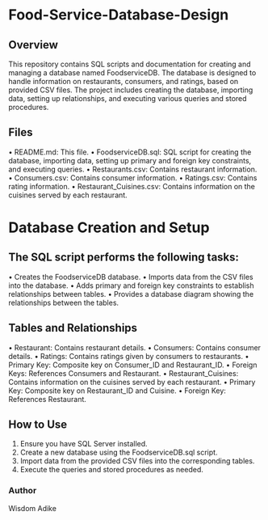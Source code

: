 # Food-Service-Database-Design
## **Overview**
This repository contains SQL scripts and documentation for creating and managing a database named FoodserviceDB. The database is designed to handle information on restaurants, consumers, and ratings, based on provided CSV files. The project includes creating the database, importing data, setting up relationships, and executing various queries and stored procedures.

## **Files**
• README.md: This file.
• FoodserviceDB.sql: SQL script for creating the database, importing data, setting up primary and foreign key constraints, and executing queries.
• Restaurants.csv: Contains restaurant information.
• Consumers.csv: Contains consumer information.
• Ratings.csv: Contains rating information.
• Restaurant_Cuisines.csv: Contains information on the cuisines served by each restaurant.

# Database Creation and Setup

## **The SQL script performs the following tasks:**
• Creates the FoodserviceDB database.
• Imports data from the CSV files into the database.
• Adds primary and foreign key constraints to establish relationships between tables.
• Provides a database diagram showing the relationships between the tables.

## **Tables and Relationships**
• Restaurant: Contains restaurant details.
• Consumers: Contains consumer details.
• Ratings: Contains ratings given by consumers to restaurants.
• Primary Key: Composite key on Consumer_ID and Restaurant_ID.
• Foreign Keys: References Consumers and Restaurant.
• Restaurant_Cuisines: Contains information on the cuisines served by each restaurant.
• Primary Key: Composite key on Restaurant_ID and Cuisine.
• Foreign Key: References Restaurant.

## **How to Use**
1. Ensure you have SQL Server installed.
2. Create a new database using the FoodserviceDB.sql script.
3. Import data from the provided CSV files into the corresponding tables.
4. Execute the queries and stored procedures as needed.

### **Author**
Wisdom Adike
